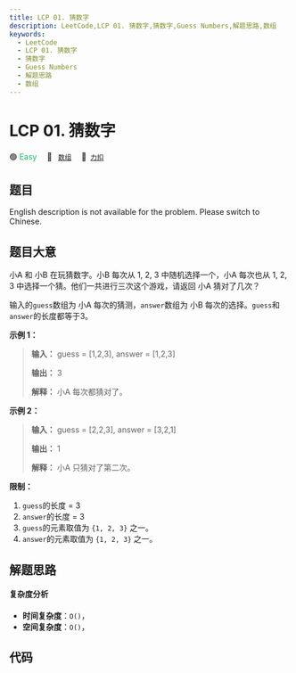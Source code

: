 ```yaml
---
title: LCP 01. 猜数字
description: LeetCode,LCP 01. 猜数字,猜数字,Guess Numbers,解题思路,数组
keywords:
  - LeetCode
  - LCP 01. 猜数字
  - 猜数字
  - Guess Numbers
  - 解题思路
  - 数组
---
```


# LCP 01. 猜数字

🟢 <font color=#15bd66>Easy</font>&emsp; 🔖&ensp; [`数组`](/tag/array.md)&emsp; 🔗&ensp;[`力扣`](https://leetcode.cn/problems/guess-numbers)

## 题目

English description is not available for the problem. Please switch to
Chinese.  



## 题目大意

小A 和 小B 在玩猜数字。小B 每次从 1, 2, 3 中随机选择一个，小A 每次也从 1, 2, 3 中选择一个猜。他们一共进行三次这个游戏，请返回
小A 猜对了几次？



输入的`guess`数组为 小A 每次的猜测，`answer`数组为 小B 每次的选择。`guess`和`answer`的长度都等于3。



**示例 1：**

> 
> 
> 
> 
> 
> **输入：** guess = [1,2,3], answer = [1,2,3]
> 
> **输出：** 3
> 
> **解释：** 小A 每次都猜对了。



**示例 2：**

> 
> 
> 
> 
> 
> **输入：** guess = [2,2,3], answer = [3,2,1]
> 
> **输出：** 1
> 
> **解释：** 小A 只猜对了第二次。



**限制：**

  1. `guess`的长度 = 3
  2. `answer`的长度 = 3
  3. `guess`的元素取值为 `{1, 2, 3}` 之一。
  4. `answer`的元素取值为 `{1, 2, 3}` 之一。


## 解题思路

#### 复杂度分析

- **时间复杂度**：`O()`，
- **空间复杂度**：`O()`，

## 代码

```javascript

```